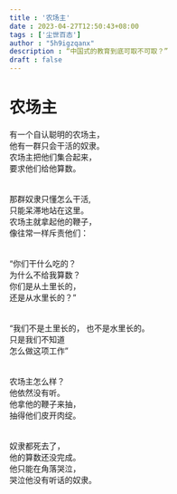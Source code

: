 ```yaml
---
title : '农场主'
date : 2023-04-27T12:50:43+08:00
tags : ['尘世百态']
author : "5h9igzqanx"
description : “中国式的教育到底可取不可取？”
draft : false
---
```


# 农场主

有一个自认聪明的农场主，  
他有一群只会干活的奴隶。  
农场主把他们集合起来，  
要求他们给他算数。  
<br>  
那群奴隶只懂怎么干活,  
只能呆滞地站在这里。  
农场主就拿起他的鞭子，  
像往常一样斥责他们：  
<br>  
“你们干什么吃的？  
为什么不给我算数？  
你们是从土里长的，  
还是从水里长的？”  
<br>  
“我们不是土里长的，
也不是水里长的。  
只是我们不知道  
怎么做这项工作”  
<br>  
农场主怎么样？  
他依然没有听。  
他拿他的鞭子来抽，  
抽得他们皮开肉绽。  
<br>  
奴隶都死去了，  
他的算数还没完成。  
他只能在角落哭泣，  
哭泣他没有听话的奴隶。  
